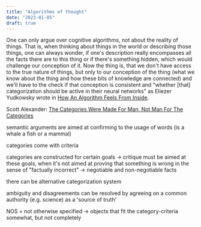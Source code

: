 ```yaml
---
title: "Algorithms of thought"
date: "2023-01-05"
draft: true
---
```


One can only argue over cognitive algorithms, not about the reality of things.
That is, when thinking about things in the world or describing those things, one can always wonder, if one's description really encompasses all the facts there are to this thing or if there's something hidden, which would challenge our conception of it. Now the thing is, that we don't have access to the true nature of things, but only to our conception of the thing (what we know about the thing and how these bits of knowledge are connected) and we'll have to the check if that conception is consistent and "whether [that] categorization should be active in their neural networks" as Eliezer Yudkowsky wrote in [How An Algorithm Feels From Inside](https://www.lesswrong.com/posts/yA4gF5KrboK2m2Xu7/how-an-algorithm-feels-from-inside).

Scott Alexander: [The Categories Were Made For Man, Not Man For The Categories](https://www.lesswrong.com/posts/aMHq4mA2PHSM2TMoH/the-categories-were-made-for-man-not-man-for-the-categories)

semantic arguments are aimed at confirming to the usage of words
(is a whale a fish or a mammal)

categories come with criteria

categories are constructed for certain goals
-> critique must be aimed at these goals, when it's not aimed at proving that something is wrong in the sense of "factually incorrect"
-> negotiable and non-negotiable facts

there can be alternative categorization system

ambiguity and disagreements can be resolved by agreeing on a common authority (e.g. science) as a 'source of truth'

NOS = not otherwise specified
-> objects that fit the category-criteria somewhat, but not completely

<!-- https://www.lesswrong.com/posts/895quRDaK6gR2rM82/diseased-thinking-dissolving-questions-about-disease -->
<!-- https://www.lesswrong.com/posts/WBw8dDkAWohFjWQSk/the-cluster-structure-of-thingspace -->
